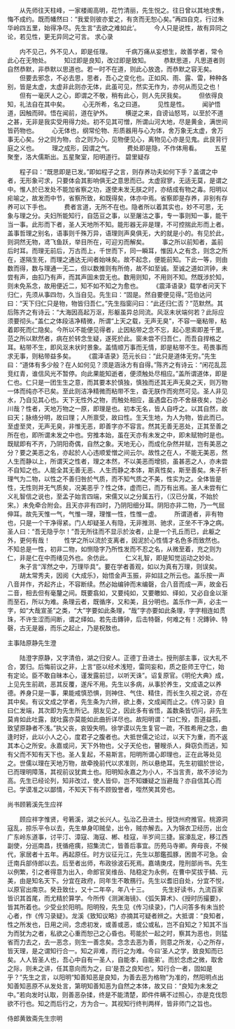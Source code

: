<!-- { "loadSidebar": true } -->
　　从先师往天柱峰，一家楼阁高明，花竹清丽，先生悦之。往日曾以其地求售，悔不成约。既而幡然曰：“我爱则彼亦爱之，有贪而无恕心矣。”再四自克，行过朱华岭四五里，始得净尽。先生言“去欲之难如此’。
　　今人只是说性，故有异同之论，若见性，更无异同之可言。
求心录

　　内不见己，外不见人，即是任理。
　　千病万痛从妄想生，故善学者，常令此心在无物处。
　　知过即是良知，改过即是致知。
　　恭默思道，凡思道者则自然恭默，非恭默以思道也。若一时不在道，则此心放逸，而恭默之容无矣。
　　但要去邪念，不必去思，思者，吾心之变化也。正如风、雨、露、雷，种种各别，皆是太虚，太虚非此则亦无体，此虽可见，然实无作为，亦何从而见之也！
　　但有一毫厌人之心，即谓之不敬，稍有此心，则人先厌我矣。
　　但依得良知，礼法自在其中矣。
　　心无所希，名之曰道。
　　见性是性。
　　闻驴悟道，因触而碎。悟在闻前，道在驴外。
　　横逆之来，自谤讪怒骂，以至於不道之甚，无非是我实受用得力处。初不见其可憎，所谓山河大地，尽是黄金，满世间皆药物也。
　　心无体也，纲常伦物、形质器用与心为体，舍万象无太虚，舍万事无心矣。分之则为物，合之则为心，见物便见心，离物见心亦是见鬼。此艮背行庭之义也。
　　理之成形，因谓之气。
　　费处即是隐，不作体用看。
　　五星聚奎，洛大儒斯出。五星聚室，阳明道行。
碧里疑存

　　程子曰：“既思即是已发。”即如程子之言，则存养功夫如何下手？盖谓之中者，无形象可求，只要体会其影响俱无之意思而已。太虚寂寥，无适无莫，是谓之中。惟人於已发处不能加省察之功，遂使未发无朕之时，亦结成有物之毒。阳明以疟喻之，故发而中节，省察所致，和既得矣，体亦中焉。省察即是存养，非别有存养可以下手也。
　　费者言道，无所不在也。隐者所以着其实也，妙不可思，无象与理之分。夫妇所能知行，自笾豆之事，以至屠沽之事，专一事则知一事，能干当一事。此形而下者，圣人天地所不知。能形器无非是理，不可控揣此形而上者。盖事哲理之别名，语事则千殊万异，语理则声臭俱无，大的就是小的。有见於此，则洞然无物，鸢飞鱼跃，举目所在，可迎刃而解矣。
　　事之所以前知者，盖前后时耳。而理无前后，万古而上，千世而下，同一瞬耳，惟因人之有念，则念之所在，遂隔生死，而理之通达无间者始味矣。故不起念，便能前知。下此一等，则由数而得，数与理通一无二，但以数推则有所倚，故不如至诚。至诚之道如洪钟，未尝有声，由扣乃有声，而其声固未尝无也。数用则知，不用则不知。然既涉於知，则未免系念，故用便近二，知不如不知之为愈也。
　　《震泽语录》载学者问天下归仁，先须从事四勿，久当自见。先生曰：“固是。然自要便见得。”范伯达问曰：“天下归仁只是物，物皆归吾仁。”先生指窗问曰：“此还归仁否？”范默然。其后陈齐之有诗云：“大海因高起万沤，形躯虽异总同流。风沤未状端何若？此际应须要彻头。”盖仁之体段洁净精微，所谓“上天之载，无声无臭”，不容一毫粘带，粘着即死而仁隐矣。今所以不能便见得者，止因粘带之念不忘，起心思索即差千里。范之所以默然者，病在於转念生疑，遂死於此。窗未尝不归吾仁，而吾自捍格之耳。粘带不生，即风沤未状时景象。盖情顺万事而无情，即是粘带不生。苟畏事而求无事，则粘带益多矣。
　　《震泽语录》范元长曰：“此只是道体无穷。”先生曰：“道体有多少般？在人如何见？须是涵泳方有自得。”陈齐之有诗云：“闲花乱蕊竞红青，谁信风光不暂停。向此果能知逝者，便须触处尽相应。”盖所谓道体，即是仁也。仁只是一团生生之意，而其要本於慎独，慎独而还其无声无臭之天，则万物一体而纯亦不已矣。至此则洁净精微而粘带不生，杳无朕作而宛然可见。圣人非见水，乃自见其心也。天下无性外之物，而触处相应，虽遇盘石亦不舍昼夜矣，岂必川哉？性者，天地万物之一原，即理是也。初本无名，皆人自呼之。以其自然，故曰天；脉络分明，故曰理；人所禀受，故曰性。生天生地，为人为物，皆此而已。至虚至灵，无声无臭，非惟无恶，即善字亦不容言。然其无善无恶处，正其至善之所在也，即所谓未发之中也。穷推本始，虽在天亦有未发之中，即未赋物时是也。既赋即有不齐，乃阴阳奇偶，自然之象。天地无心，而成化杂然并赋，岂有美恶之分？要之美恶之名，亦起於人心违顺爱憎之间云尔。故性之在人，不能无美恶，然人生而静以上，所谓天之性者，理之本然，不以美恶而增损，虽甚恶之人，亦未尝不自知之也。人能全其无善无恶、人生而静之本体，斯真性矣，斯至善矣。朱子析理气为二物，以性之不善归咎於气质，而不知气质之不美，性实为之。全体皆是性，无性则并无气质矣，况美恶乎？性之体，虚而已，而万有出焉。圣人未尝有仁义礼智信之说也，至孟子始言四端，宋儒又以之分属五行，（汉已分属，不始於宋。）未免牵合附会。且天亦非有四时，乃阴阳细分耳。阴阳亦非二物，乃一气屈伸耳。故先天惟一气，气惟一理，理惟一性，性惟一虚。
　　所谓道者，非有物也，只是一个干净得紧。门人却疑圣人有隐，无非推测、驰求，正坐不干净之病。圣人曰：“吾无隐乎尔！”吾无所往而不显示於汝者，止是一个孔丘而已，此躯之外，更何有哉！
　　性学之所以流於支离者，因泥於心性情才名色多而致然也。不知总是一性，初非二物，如恻隐字乃所性发而不忍之名，从微至着，充之则为仁，非是仁在中而绪见外也。余仿此。
　　仁义礼智，即是知觉运动之妙处。
　　朱子言“浑然之中，万理毕具”。要在学者善观，如以为真有万理，则误矣。
　　胡太常秀夫，因阅《大成乐》，始悟金声玉振，非如註之所云也。盖乐按一声八音并作，齐起齐止，不容断续。然必始编钟而末编磬，合八音而成一声，故金石二音，相去但有毫釐之间。既要翕如，又要纯如，又要皦如、绎如，又必自金以渐而至石，所以为难。条理云者，既循序，又和美，且分明也。盖乐作一声，必主一字，如“大哉宣圣”之类，“大”字要如此条理，“哉”字亦要如此条理，字字相连如贯珠，不许生涩而间断，谓之绎如。若先击鏄钟，后击特磬，何难之有！况鏄钟、特磬，古无是器，而乐之起止，乃是柷敔也。

主事陆原静先生澄

　　陆澄字原静，又字清伯，湖之归安人。正德丁丑进士。授刑部主事，议大礼不合，罢归。后悔前议之非，上言“臣以经术浅短，雷同妄和，质之臣师王守仁，始有定论。臣不敢自昧本心，谨发露前愆，以听天诛”。诏复原官。《明伦大典》成，上见先生前疏，恶其反覆，遂斥不用。先生以多病，从事於养生，文成语之以养德。养身只是一事，果能戒慎恐惧，则神住、气住、精住，而长生久视之说，亦在其中矣。有议文成之学者，先生条为六辨，欲上奏，文成闻而止之。《传习录》自曰仁发端，其次即为先生所记。朋友见之，因此多有省悟，盖数条皆切问，非先生莫肯如此吐露，就吐露亦莫能如此曲折详尽也。故阳明谓：“曰仁殁，吾道益孤，致望原静者不浅。”执父丧，哀毁失明。徐学谟以先生复官一疏，不胜希用之念，曲逢时好，此以小人之心，度君子之腹者也。大抵世儒之论过，以天下为重，而不返其本心之所安。永嘉或问，天下外物也，父子天伦也，瞽瞍杀人，舜窃负而逃，知有父而不知有天下也。圣人复起，不易斯言。阳明所谓心即理也，正在此等处见之。世儒以理在天地万物，故牵挽前代以求准则，所以悬绝耳。先生初锢於世论，已而理明障落，其视前议犹粪土也。阳明知永嘉之为小人，不当言责，故不涉论为高。先生已经论列，知非改过，使人皆仰，岂不知嫌疑之当避哉？亦自信其心而已。学谟准之以鄙情，不知天下有不顾毁誉者，咥然笑其旁也。

尚书顾箬溪先生应祥

　　顾应祥字惟贤，号箬溪，湖之长兴人。弘治乙丑进士。授饶州府推官。桃源洞寇乱，掠乐平令以去，先生单身叩贼垒，出令，贼亦解去。入为锦衣卫经历，出佥广东岭东道事，讨平汀、漳寇、海寇、郴、桂寇，半岁间三捷。宸濠乱定，移江西副使，分巡南昌，抚循疮痍，招集流亡，皆善后事宜。历苑马寺卿。奔母丧，不候代，家居者十五年。再起原任。时方议征元江，先生以那鑑孤豚，困兽不可急。会迁南兵部侍郎以去。后至者出师，布政徐波石死焉。嘉靖庚戌，陞刑部尚书。先生以例繁，引之者得意为出入，命郎官吴维岳、陆稳定为永例，在曹中奖拔于鳞、元美，由是知名天下。分宜在政府，同年生不敢鴈行。先生以耆旧自处，分宜不悦，以原官出南京。癸丑致仕，又十二年卒，年八十三。
　　先生好读书，九流百家皆识其首尾，而尤精於算学。今所传《测渊海镜》、《弧矢算术》、《授时历撮要》，皆其所着也。少受业於阳明。阳明殁，先生见《传习续录》，门人问答多有未当於心者，作《传习录疑》。龙溪《致知议略》亦摘其可疑者辨之。大抵谓：“良知者，性之所发也，日用之间，念虑初发，或善或恶，或公或私，岂不自知之？知其不当为而犹为之者，私欲之心重而恕己之心昏也。苟能於一起之时，察其为恶也，则猛省而力去之，去一恶念，则生一善念矣。念念去恶为善，则意之所发，心之所存，皆天理，是之谓知行合一。知之非难，而行之为难。今曰‘圣人之学，致良知而已矣。人人皆圣人也，吾心中自有一圣人，自能孝，自能弟’。而於念虑之微，取舍之际，则未之讲，任其意向而为之，曰‘是吾之良知也’。知行合一者，固如是乎？”先生之言，以阳明“知善知恶是良知，为善去恶为格物”为准的，然阳明点出知善知恶原不从发处言，第明知善知恶为自然之本体，故又曰：“良知为未发之中。”若向发时认取，则善恶杂揉，终是不能清楚，即件件瞒不过照心，亦是克伐怨欲不行也。知之而后行之，方为合一。其视知行终判两样，皆非师门之旨也。

侍郎黄致斋先生宗明


